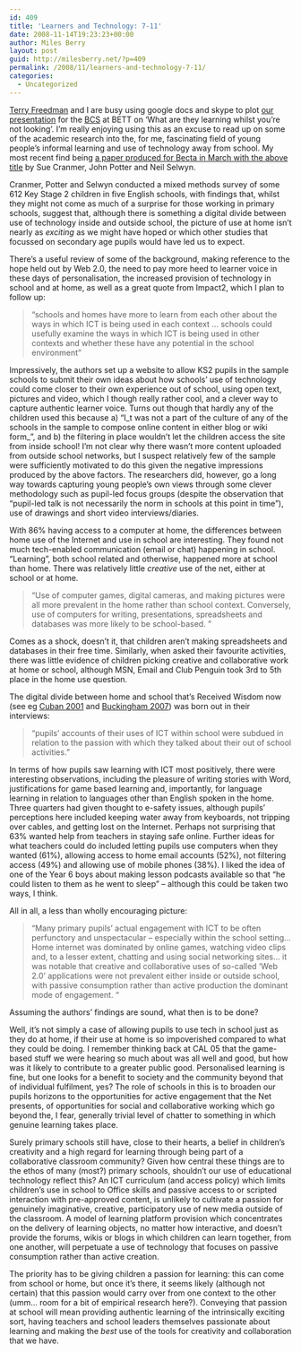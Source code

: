 ```yaml
---
id: 409
title: 'Learners and Technology: 7-11'
date: 2008-11-14T19:23:23+00:00
author: Miles Berry
layout: post
guid: http://milesberry.net/?p=409
permalink: /2008/11/learners-and-technology-7-11/
categories:
  - Uncategorized
---
```

[Terry Freedman](http://www.terry-freedman.org.uk/artman/publish/index.php) and I are busy using google docs and skype to plot [our presentation](http://www.bettshow.com/page.cfm/action=Seminars/SeminarID=64) for the [BCS](http://www.bcs.org.uk) at BETT on ‘What are they learning whilst you’re not looking’. I’m really enjoying using this as an excuse to read up on some of the academic research into the, for me, fascinating field of young people’s informal learning and use of technology away from school. My most recent find being [a paper produced for Becta in March with the above title](http://partners.becta.org.uk/index.php?section=rh&catcode=_re_rp_02&rid=14837) by Sue Cranmer, John Potter and Neil Selwyn.

<!--more-->

Cranmer, Potter and Selwyn conducted a mixed methods survey of some 612 Key Stage 2 children in five English schools, with findings that, whilst they might not come as much of a surprise for those working in primary schools, suggest that, although there is something a digital divide between use of technology inside and outside school, the picture of use at home isn’t nearly as _exciting_ as we might have hoped or which other studies that focussed on secondary age pupils would have led us to expect.

There’s a useful review of some of the background, making reference to the hope held out by Web 2.0, the need to pay more heed to learner voice in these days of personalisation, the increased provision of technology in school and at home, as well as a great quote from Impact2, which I plan to follow up:

> “schools and homes have more to learn from each other about the ways in which ICT is being used in each context &#8230; schools could usefully examine the ways in which ICT is being used in other contexts and whether these have any potential in the school environment”

Impressively, the authors set up a website to allow KS2 pupils in the sample schools to submit their own ideas about how schools’ use of technology could come closer to their own experience out of school, using open text, pictures and video, which I though really rather cool, and a clever way to capture authentic learner voice. Turns out though that hardly any of the children used this because a) “I_t was not a part of the culture of any of the schools in the sample to compose online content in either blog or wiki form_”, and b) the filtering in place wouldn’t let the children access the site from inside school! I’m not clear why there wasn’t more content uploaded from outside school networks, but I suspect relatively few of the sample were sufficiently motivated to do this given the negative impressions produced by the above factors. The researchers did, however, go a long way towards capturing young people’s own views through some clever methodology such as pupil-led focus groups (despite the observation that “pupil-led talk is not necessarily the norm in schools at this point in time”), use of drawings and short video interviews/diaries.

With 86% having access to a computer at home, the differences between home use of the Internet and use in school are interesting. They found not much tech-enabled communication (email or chat) happening in school. &#8220;Learning&#8221;, both school related and otherwise, happened more at school than home. There was relatively little _creative_ use of the net, either at school or at home.

> “Use of computer games, digital cameras, and making pictures were all more prevalent in the home rather than school context. Conversely, use of computers for writing, presentations, spreadsheets and databases was more likely to be school-based. ”

Comes as a shock, doesn’t it, that children aren’t making spreadsheets and databases in their free time. Similarly, when asked their favourite activities, there was little evidence of children picking creative and collaborative work at home or school, although MSN, Email and Club Penguin took 3rd to 5th place in the home use question.

The digital divide between home and school that’s Received Wisdom now (see eg [Cuban 2001](http://books.google.co.uk/books?id=sdSutyVQfzYC) and [Buckingham 2007](http://books.google.co.uk/books?id=NFJ1rLv7yIYC&client=firefox-a)) was born out in their interviews:

> “pupils&#8217; accounts of their uses of ICT within school were subdued in relation to the passion with which they talked about their out of school activities.”

In terms of how pupils saw learning with ICT most positively, there were interesting observations, including the pleasure of writing stories with Word, justifications for game based learning and, importantly, for language learning in relation to languages other than English spoken in the home. Three quarters had given thought to e-safety issues, although pupils’ perceptions here included keeping water away from keyboards, not tripping over cables, and getting lost on the Internet. Perhaps not surprising that 63% wanted help from teachers in staying safe online. Further ideas for what teachers could do included letting pupils use computers when they wanted (61%), allowing access to home email accounts (52%), not filtering access (49%) and allowing use of mobile phones (38%). I liked the idea of one of the Year 6 boys about making lesson podcasts available so that “he could listen to them as he went to sleep” &#8211; although this could be taken two ways, I think.

All in all, a less than wholly encouraging picture:

> “Many primary pupils’ actual engagement with ICT to be often perfunctory and unspectacular &#8211; especially within the school setting&#8230; Home internet was dominated by online games, watching video clips and, to a lesser extent, chatting and using social networking sites&#8230; it was notable that creative and collaborative uses of so-called ‘Web 2.0’ applications were not prevalent either inside or outside school, with passive consumption rather than active production the dominant mode of engagement. &#8220;

Assuming the authors’ findings are sound, what then is to be done?

Well, it’s not simply a case of allowing pupils to use tech in school just as they do at home, if their use at home is so impoverished compared to what they could be doing. I remember thinking back at CAL 05 that the game-based stuff we were hearing so much about was all well and good, but how was it likely to contribute to a greater public good. Personalised learning is fine, but one looks for a benefit to society and the community beyond that of individual fulfilment, yes? The role of schools in this is to broaden our pupils horizons to the opportunities for active engagement that the Net presents, of opportunities for social and collaborative working which go beyond the, I fear, generally trivial level of chatter to something in which genuine learning takes place.

Surely primary schools still have, close to their hearts, a belief in children’s creativity and a high regard for learning through being part of a collaborative classroom community? Given how central these things are to the ethos of many (most?) primary schools, shouldn’t our use of educational technology reflect this? An ICT curriculum (and access policy) which limits children’s use in school to Office skills and passive access to or scripted interaction with pre-approved content, is unlikely to cultivate a passion for genuinely imaginative, creative, participatory use of new media outside of the classroom. A model of learning platform provision which concentrates on the delivery of learning objects, no matter how interactive, and doesn’t provide the forums, wikis or blogs in which children can learn together, from one another, will perpetuate a use of technology that focuses on passive consumption rather than active creation.

The priority has to be giving children a passion for learning: this can come from school or home, but once it’s there, it seems likely (although not certain) that this passion would carry over from one context to the other (umm&#8230; room for a bit of empirical research here?). Conveying that passion at school will mean providing authentic learning of the intrinsically exciting sort, having teachers and school leaders themselves passionate about learning and making the _best_ use of the tools for creativity and collaboration that we have.
